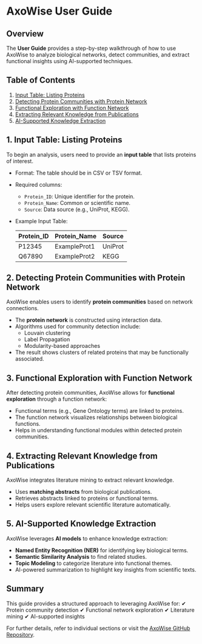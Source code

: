 # AxoWise User Guide

## Overview
The **User Guide** provides a step-by-step walkthrough of how to use AxoWise to analyze biological networks, detect communities, and extract functional insights using AI-supported techniques.

## Table of Contents
1. [Input Table: Listing Proteins](#input-table-listing-proteins)
2. [Detecting Protein Communities with Protein Network](#detecting-protein-communities-with-protein-network)
3. [Functional Exploration with Function Network](#functional-exploration-with-function-network)
4. [Extracting Relevant Knowledge from Publications](#extracting-relevant-knowledge-from-publications)
5. [AI-Supported Knowledge Extraction](#ai-supported-knowledge-extraction)

## 1. Input Table: Listing Proteins
To begin an analysis, users need to provide an **input table** that lists proteins of interest.
- Format: The table should be in CSV or TSV format.
- Required columns:
  - `Protein_ID`: Unique identifier for the protein.
  - `Protein_Name`: Common or scientific name.
  - `Source`: Data source (e.g., UniProt, KEGG).
- Example Input Table:
  
  | Protein_ID | Protein_Name  | Source  |
  |------------|--------------|---------|
  | P12345     | ExampleProt1 | UniProt |
  | Q67890     | ExampleProt2 | KEGG    |
  
## 2. Detecting Protein Communities with Protein Network
AxoWise enables users to identify **protein communities** based on network connections.
- The **protein network** is constructed using interaction data.
- Algorithms used for community detection include:
  - Louvain clustering
  - Label Propagation
  - Modularity-based approaches
- The result shows clusters of related proteins that may be functionally associated.

## 3. Functional Exploration with Function Network
After detecting protein communities, AxoWise allows for **functional exploration** through a function network:
- Functional terms (e.g., Gene Ontology terms) are linked to proteins.
- The function network visualizes relationships between biological functions.
- Helps in understanding functional modules within detected protein communities.

## 4. Extracting Relevant Knowledge from Publications
AxoWise integrates literature mining to extract relevant knowledge.
- Uses **matching abstracts** from biological publications.
- Retrieves abstracts linked to proteins or functional terms.
- Helps users explore relevant scientific literature automatically.

## 5. AI-Supported Knowledge Extraction
AxoWise leverages **AI models** to enhance knowledge extraction:
- **Named Entity Recognition (NER)** for identifying key biological terms.
- **Semantic Similarity Analysis** to find related studies.
- **Topic Modeling** to categorize literature into functional themes.
- AI-powered summarization to highlight key insights from scientific texts.

## Summary
This guide provides a structured approach to leveraging AxoWise for:
✔ Protein community detection
✔ Functional network exploration
✔ Literature mining
✔ AI-supported insights

For further details, refer to individual sections or visit the [AxoWise GitHub Repository](https://github.com/BackofenLab/AxoWise).

